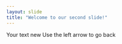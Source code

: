 ```yaml
---
layout: slide
title: "Welcome to our second slide!"
---
```

Your text new
Use the left arrow to go back
